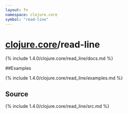 ```yaml
---
layout: fn
namespace: clojure.core
symbol: "read-line"
---
```


# [clojure.core](../)/read-line

{% include 1.4.0/clojure.core/read_line/docs.md %}

##Examples

{% include 1.4.0/clojure.core/read_line/examples.md %}
## Source
{% include 1.4.0/clojure.core/read_line/src.md %}

